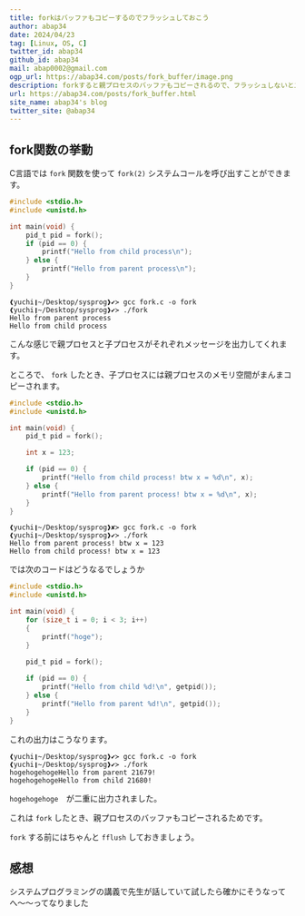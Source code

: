 ```yaml
---
title: forkはバッファもコピーするのでフラッシュしておこう 
author: abap34
date: 2024/04/23
tag: [Linux, OS, C]
twitter_id: abap34
github_id: abap34
mail: abap0002@gmail.com
ogp_url: https://abap34.com/posts/fork_buffer/image.png
description: forkすると親プロセスのバッファもコピーされるので、フラッシュしないと二重に出力されることがあります。
url: https://abap34.com/posts/fork_buffer.html
site_name: abap34's blog
twitter_site: @abap34
---
```


## fork関数の挙動

C言語では `fork` 関数を使って `fork(2)` システムコールを呼び出すことができます。

```c
#include <stdio.h>
#include <unistd.h>

int main(void) {
    pid_t pid = fork();
    if (pid == 0) {
        printf("Hello from child process\n");
    } else {
        printf("Hello from parent process\n");
    }
}
```

```shell
❰yuchi❙~/Desktop/sysprog❱✔≻ gcc fork.c -o fork
❰yuchi❙~/Desktop/sysprog❱✔≻ ./fork
Hello from parent process
Hello from child process
```

こんな感じで親プロセスと子プロセスがそれぞれメッセージを出力してくれます。


ところで、 `fork` したとき、子プロセスには親プロセスのメモリ空間がまんまコピーされます。

```c
#include <stdio.h>
#include <unistd.h>

int main(void) {
    pid_t pid = fork();

    int x = 123;

    if (pid == 0) {
        printf("Hello from child process! btw x = %d\n", x);
    } else {
        printf("Hello from parent process! btw x = %d\n", x);
    }
}
```

```shell
❰yuchi❙~/Desktop/sysprog❱✘≻ gcc fork.c -o fork
❰yuchi❙~/Desktop/sysprog❱✔≻ ./fork
Hello from parent process! btw x = 123
Hello from child process! btw x = 123
```


では次のコードはどうなるでしょうか

```c
#include <stdio.h>
#include <unistd.h>

int main(void) {
    for (size_t i = 0; i < 3; i++)
    {
        printf("hoge");
    }
    
    pid_t pid = fork();

    if (pid == 0) {
        printf("Hello from child %d!\n", getpid());
    } else {
        printf("Hello from parent %d!\n", getpid());
    }
}
```

これの出力はこうなります。
```
❰yuchi❙~/Desktop/sysprog❱✔≻ gcc fork.c -o fork
❰yuchi❙~/Desktop/sysprog❱✔≻ ./fork
hogehogehogeHello from parent 21679!
hogehogehogeHello from child 21680!
```

`hogehogehoge`　が二重に出力されました。

これは `fork` したとき、親プロセスのバッファもコピーされるためです。

`fork` する前にはちゃんと `fflush` しておきましょう。

## 感想

システムプログラミングの講義で先生が話していて試したら確かにそうなってへ〜〜ってなりました

